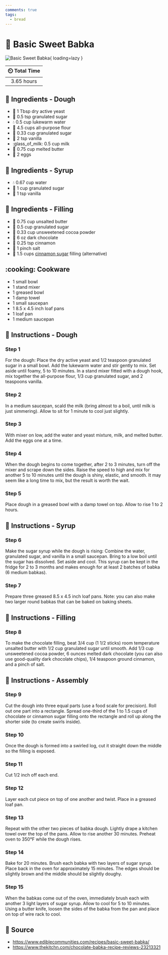 ```yaml
---
comments: true
tags:
  - bread
---
```

# :bread: Basic Sweet Babka

![Basic Sweet Babka](../assets/images/basic-sweet-babka.jpg){ loading=lazy }

| :timer_clock: Total Time |
|:-----------------------: |
| 3.65 hours |

## :salt: Ingredients - Dough

- :microbe: 1 Tbsp dry active yeast
- :candy: 0.5 tsp granulated sugar
- :droplet: 0.5 cup lukewarm water
- :ear_of_rice: 4.5 cups all-purpose flour
- :candy: 0.33 cup granulated sugar
- :icecream: 2 tsp vanilla
- :glass_of_milk: 0.5 cup milk
- :butter: 0.75 cup melted butter
- :egg: 2 eggs

## :salt: Ingredients - Syrup

- :droplet: 0.67 cup water
- :candy: 1 cup granulated sugar
- :icecream: 1 tsp vanilla

## :salt: Ingredients - Filling

- :butter: 0.75 cup unsalted butter
- :candy: 0.5 cup granulated sugar
- :chocolate_bar: 0.33 cup unsweetened cocoa powder
- :chocolate_bar: 6 oz dark chocolate
- :custard: 0.25 tsp cinnamon
- :salt: 1 pinch salt
- :custard: 1.5 cups [cinnamon sugar][1] filling (alternative)

## :cooking: Cookware

- 1 small bowl
- 1 stand mixer
- 1 greased bowl
- 1 damp towel
- 1 small saucepan
- 1 8.5 x 4.5 inch loaf pans
- 1 loaf pan
- 1 medium saucepan

## :pencil: Instructions - Dough

### Step 1

For the dough: Place the dry active yeast and 1/2 teaspoon granulated sugar in a small bowl. Add the lukewarm water and
stir gently to mix. Set aside until foamy, 5 to 10 minutes. In a stand mixer fitted with a dough hook, mix together the
all-purpose flour, 1/3 cup granulated sugar, and 2 teaspoons vanilla.

### Step 2

In a medium saucepan, scald the milk (bring almost to a boil, until milk is just simmering). Allow to sit for 1 minute
to cool just slightly.

### Step 3

With mixer on low, add the water and​ yeast mixture, milk, and melted butter. Add the eggs one at a time.

### Step 4

When the dough begins to come together, after 2 to 3 minutes, turn off the mixer and scrape down the sides. Raise the
speed to high and mix for another 5 to 10 minutes until the dough is shiny, elastic, and smooth. It may seem like a long
time to mix, but the result is worth the wait.

### Step 5

Place dough in a greased bowl with a damp towel on top. Allow to rise 1 to 2 hours.

## :pencil: Instructions - Syrup

### Step 6

Make the sugar syrup while the dough is rising: Combine the water, granulated sugar, and vanilla in a small saucepan.
Bring to a low boil until the sugar has dissolved. Set aside and cool. This syrup can be kept in the fridge for 2 to 3
months and makes enough for at least 2 batches of babka (6 medium babkas).

### Step 7

Prepare three greased 8.5 x 4.5 inch loaf pans. Note: you can also make two larger round babkas that can be baked on
baking sheets.

## :pencil: Instructions - Filling

### Step 8

To make the chocolate filling, beat 3/4 cup (1 1/2 sticks) room temperature unsalted butter with 1/2 cup granulated
sugar until smooth. Add 1/3 cup unsweetened cocoa powder, 6 ounces melted dark chocolate (you can also use good-quality
dark chocolate chips), 1/4 teaspoon ground cinnamon, and a pinch of salt.

## :pencil: Instructions - Assembly

### Step 9

Cut the dough into three equal parts (use a food scale for precision). Roll out one part into a rectangle. Spread
one-third of the 1 to 1.5 cups of chocolate or cinnamon sugar filling onto the rectangle and roll up along the shorter
side (to create swirls inside).

### Step 10

Once the dough is formed into a swirled log, cut it straight down the middle so the filling is exposed.

### Step 11

Cut 1/2 inch off each end.

### Step 12

Layer each cut piece on top of one another and twist. Place in a greased loaf pan.

### Step 13

Repeat with the other two pieces of babka dough. Lightly drape a kitchen towel over the top of the pans. Allow to rise
another 30 minutes. Preheat oven to 350°F while the dough rises.

### Step 14

Bake for 20 minutes. Brush each babka with two layers of sugar syrup. Place back in the oven for approximately 15
minutes. The edges should be slightly brown and the middle should be slightly doughy.

### Step 15

When the babkas come out of the oven, immediately brush each with another 3 light layers of sugar syrup. Allow to cool
for 5 to 10 minutes. Using a butter knife, loosen the sides of the babka from the pan and place on top of wire rack to
cool.

## :link: Source

- <https://www.ediblecommunities.com/recipes/basic-sweet-babka/>
- <https://www.thekitchn.com/chocolate-babka-recipe-reviews-23213321>

[1]: <../ingredients/seasonings/cinnamon-sugar.md>
